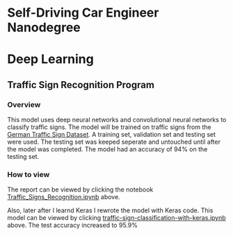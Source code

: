 # Self-Driving Car Engineer Nanodegree
# Deep Learning
## Traffic Sign Recognition Program

### Overview
This model uses deep neural networks and convolutional neural networks to classify traffic signs. The model will be trained on traffic signs from the [German Traffic Sign Dataset](http://benchmark.ini.rub.de/?section=gtsrb&subsection=dataset). A training set, validation set and testing set were used. The testing set was keeped seperate and untouched until after the model was completed. The model had an accuracy of 94% on the testing set. 


### How to view
The report can be viewed by clicking the notebook [Traffic_Signs_Recognition.ipynb](https://github.com/bkapsalis/predict_traffic_signs_from_images/blob/master/Traffic_Signs_Recognition.ipynb) above. 

Also, later after I learnd Keras I rewrote the model with Keras code. This model can be viewed by clicking [traffic-sign-classification-with-keras.ipynb](https://github.com/bkapsalis/predict_traffic_signs_from_images/blob/master/traffic-sign-classification-with-keras.ipynb) above. The test accuracy increased to 95.9% 
